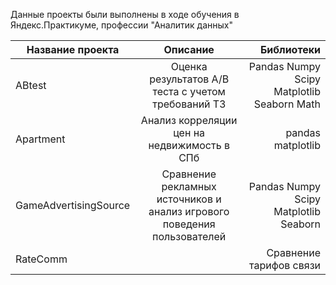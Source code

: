 Данные проекты были выполнены в ходе обучения в Яндекс.Практикуме, профессии "Аналитик данных"  
  
| Название проекта        | Описание           | Библиотеки  |
| ------------- |:-------------:| -----:|
| ABtest      | Оценка результатов А/В теста с учетом требований ТЗ | Pandas Numpy Scipy Matplotlib Seaborn Math|
| Apartment      | Анализ корреляции цен на недвижимость в СПб|pandas matplotlib|
| GameAdvertisingSource | Сравнение рекламных источников и анализ игрового поведения пользователей| Pandas Numpy Scipy Matplotlib Seaborn |
| RateComm | |Сравнение тарифов связи| |Pandas Numpy Scipy Matplotlib|
